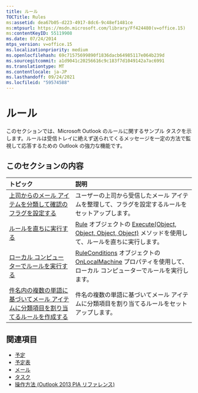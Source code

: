 ```yaml
---
title: ルール
TOCTitle: Rules
ms:assetid: dea67b05-d223-4917-8dc6-9c48ef1481ce
ms:mtpsurl: https://msdn.microsoft.com/library/Ff424480(v=office.15)
ms:contentKeyID: 55119908
ms.date: 07/24/2014
mtps_version: v=office.15
ms.localizationpriority: medium
ms.openlocfilehash: 69c71575699890f1836dacb64985117e064b239d
ms.sourcegitcommit: a1d9041c20256616c9c183f7d1049142a7ac6991
ms.translationtype: MT
ms.contentlocale: ja-JP
ms.lasthandoff: 09/24/2021
ms.locfileid: "59574588"
---
```

# <a name="rules"></a>ルール

このセクションでは、Microsoft Outlook のルールに関するサンプル タスクを示します。ルールは受信トレイに絶えず送られてくるメッセージを一定の方法で監視して応答するための Outlook の強力な機能です。

## <a name="in-this-section"></a>このセクションの内容

|トピック|説明|
|:----|:----------|
|[上司からのメール アイテムを分類して確認のフラグを設定する](how-to-create-a-rule-to-file-mail-items-from-a-manager-and-flag-them-for-follow-up.md)  |ユーザーの上司から受信したメール アイテムを整理して、フラグを設定するルールをセットアップします。|
|[ルールを直ちに実行する](how-to-execute-a-rule-instantly.md)  |[Rule](https://msdn.microsoft.com/library/bb647152\(v=office.15\)) オブジェクトの [Execute(Object, Object, Object, Object)](https://msdn.microsoft.com/library/bb645769\(v=office.15\)) メソッドを使用して、ルールを直ちに実行します。|
|[ローカル コンピューターでルールを実行する](how-to-execute-a-rule-on-a-local-computer.md)  |[RuleConditions](https://msdn.microsoft.com/library/bb610965\(v=office.15\)) オブジェクトの [OnLocalMachine](https://msdn.microsoft.com/library/bb612005\(v=office.15\)) プロパティを使用して、ローカル コンピューターでルールを実行します。|
|[件名内の複数の単語に基づいてメール アイテムに分類項目を割り当てるルールを作成する](how-to-create-a-rule-to-assign-categories-to-mail-items-based-on-multiple-words-in-the-subject.md)  |件名の複数の単語に基づいてメール アイテムに分類項目を割り当てるルールをセットアップします。|

## <a name="see-also"></a>関連項目

- [予定](appointments.md)
- [予定表](calendar.md)
- [メール](mail.md)
- [タスク](tasks.md)
- [操作方法 (Outlook 2013 PIA リファレンス)](how-do-i-outlook-2013-pia-reference.md)

